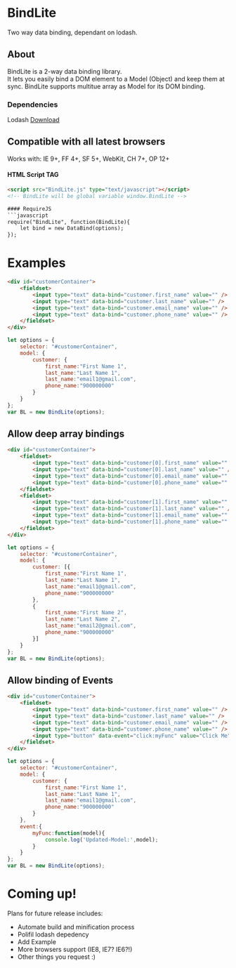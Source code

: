 # BindLite
Two way data binding, dependant on lodash.

## About

BindLite is a 2-way data binding library.  
It lets you easily bind a DOM element to a Model (Object) and keep them at sync. BindLite supports multitue array as Model for its DOM binding.

### Dependencies
Lodash [Download](https://cdnjs.cloudflare.com/ajax/libs/lodash.js/4.17.4/lodash.min.js)

## Compatible with all latest browsers
Works with: IE 9+, FF 4+, SF 5+, WebKit, CH 7+, OP 12+

#### HTML Script TAG
```html
<script src="BindLite.js" type="text/javascript"></script>
<!-- BindLite will be global variable window.BindLite -->

#### RequireJS
```javascript
require("BindLite", function(BindLite){
    let bind = new DataBind(options);
});
```

# Examples

```html
<div id="customerContainer">
    <fieldset>
        <input type="text" data-bind="customer.first_name" value="" />
        <input type="text" data-bind="customer.last_name" value="" />
        <input type="text" data-bind="customer.email_name" value="" />
        <input type="text" data-bind="customer.phone_name" value="" />
    </fieldset>
</div>
```

```javascript
let options = {
    selector: "#customerContainer",
    model: {
        customer: {
            first_name:"First Name 1",
            last_name:"Last Name 1",
            last_name:"email1@gmail.com",
            phone_name:"900000000"            
        }
    }
};
var BL = new BindLite(options);
```

## Allow deep array bindings
```html
<div id="customerContainer">
    <fieldset>
        <input type="text" data-bind="customer[0].first_name" value="" />
        <input type="text" data-bind="customer[0].last_name" value="" />
        <input type="text" data-bind="customer[0].email_name" value="" />
        <input type="text" data-bind="customer[0].phone_name" value="" />
    </fieldset>
    <fieldset>
        <input type="text" data-bind="customer[1].first_name" value="" />
        <input type="text" data-bind="customer[1].last_name" value="" />
        <input type="text" data-bind="customer[1].email_name" value="" />
        <input type="text" data-bind="customer[1].phone_name" value="" />
    </fieldset>
</div>
```

```javascript
let options = {
    selector: "#customerContainer",
    model: {
        customer: [{
            first_name:"First Name 1",
            last_name:"Last Name 1",
            last_name:"email1@gmail.com",
            phone_name:"900000000"            
        },
        {
            first_name:"First Name 2",
            last_name:"Last Name 2",
            last_name:"email2@gmail.com",
            phone_name:"900000000"            
        }]
    }
};
var BL = new BindLite(options);
```

## Allow binding of Events

```html
<div id="customerContainer">
    <fieldset>
        <input type="text" data-bind="customer.first_name" value="" />
        <input type="text" data-bind="customer.last_name" value="" />
        <input type="text" data-bind="customer.email_name" value="" />
        <input type="text" data-bind="customer.phone_name" value="" />
        <input type="button" data-event="click:myFunc" value="Click Me" />
    </fieldset>
</div>
```

```javascript
let options = {
    selector: "#customerContainer",
    model: {
        customer: {
            first_name:"First Name 1",
            last_name:"Last Name 1",
            last_name:"email1@gmail.com",
            phone_name:"900000000"            
        }
    },
    event:{
        myFunc:function(model){
            console.log('Updated-Model:',model);
        }
    }
};
var BL = new BindLite(options);
```

# Coming up!
Plans for future release includes:
* Automate build and minification process
* Polifil lodash depedency
* Add Example
* More browsers support (IE8, IE7? IE6?!)
* Other things you request :)
